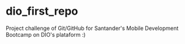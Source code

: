 # dio_first_repo
Project challenge of Git/GitHub for Santander's Mobile Development Bootcamp on DIO's plataform :)
